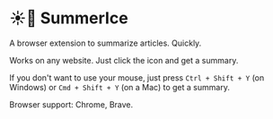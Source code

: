 # ☀️🧊 SummerIce

A browser extension to summarize articles. Quickly.

Works on any website. Just click the icon and get a summary.

If you don't want to use your mouse, just press `Ctrl + Shift + Y` (on Windows) or `Cmd + Shift + Y` (on a Mac) to get a summary.

Browser support: Chrome, Brave.

